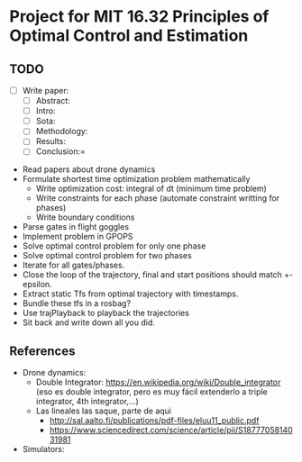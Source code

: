 # Project for MIT 16.32 Principles of Optimal Control and Estimation

## TODO
- [ ] Write paper:
    - [ ] Abstract:
    - [ ] Intro:
    - [ ] Sota:
    - [ ] Methodology:
    - [ ] Results:
    - [ ] Conclusion:=
- Read papers about drone dynamics
- Formulate shortest time optimization problem mathematically
  - Write optimization cost: integral of dt (minimum time problem)
  - Write constraints for each phase (automate constraint writting for phases)
  - Write boundary conditions
- Parse gates in flight goggles
- Implement problem in GPOPS
- Solve optimal control problem for only one phase
- Solve optimal control problem for two phases
- Iterate for all gates/phases.
- Close the loop of the trajectory, final and start positions should match +- epsilon.
- Extract static Tfs from optimal trajectory with timestamps.
- Bundle these tfs in a rosbag?
- Use trajPlayback to playback the trajectories
- Sit back and write down all you did.

## References

- Drone dynamics:
  - Double Integrator: https://en.wikipedia.org/wiki/Double_integrator
  (eso es double integrator, pero es muy fácil extenderlo a triple integrator, 4th integrator,...)
  - Las lineales las saque, parte de aqui
    - http://sal.aalto.fi/publications/pdf-files/eluu11_public.pdf
    - https://www.sciencedirect.com/science/article/pii/S1877705814031981
- Simulators: 

 
